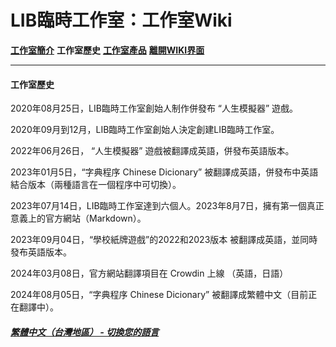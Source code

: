 # LIB臨時工作室：工作室Wiki 
 
**[工作室簡介](wiki-index)** **工作室歷史** **[工作室產品](product)** **[離開WIKI界面](https://libps.github.io/zh-tw/About_us)**

------------

#### 工作室歷史
2020年08月25日，LIB臨時工作室創始人制作併發布 “人生模擬器” 遊戲。

2020年09月到12月，LIB臨時工作室創始人決定創建LIB臨時工作室。

2022年06月26日， “人生模擬器” 遊戲被翻譯成英語，併發布英語版本。

2023年01月5日，“字典程序 Chinese Dicionary” 被翻譯成英語，併發布中英語結合版本（兩種語言在一個程序中可切換）。

2023年07月14日，LIB臨時工作室達到六個人。2023年8月7日，擁有第一個真正意義上的官方網站（Markdown）。

2023年09月04日，“學校紙牌遊戲”的2022和2023版本 被翻譯成英語，並同時發布英語版本。

2024年03月08日，官方網站翻譯項目在 Crowdin 上線 （英語，日語）

2024年08月05日，“字典程序 Chinese Dicionary” 被翻譯成繁體中文（目前正在翻譯中）。

##### [繁體中文（台灣地區） - 切換您的語言](https://libps.github.io/index)